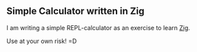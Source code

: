 ## Simple Calculator written in Zig

I am writing a simple REPL-calculator as an exercise to learn
[Zig](https://ziglang.org/).

Use at your own risk! =D
